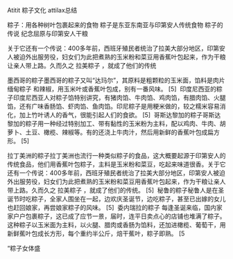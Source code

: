 Atitit 粽子文化 attilax总结


粽子：用各种树叶包裹起来的食物
粽子是东亚东南亚与印第安人传统食物
粽子的传说   纪念屈原与印第安人干粮

关于它还有一个传说：400多年前，西班牙殖民者统治了拉美大部分地区，印第安人被迫外出服劳役，妇女们为此把煮熟的玉米粉和菜豆用香蕉叶包起来，作为干粮让亲人带上路。久而久之
拉美粽子
，就成了他们的传统

墨西哥的粽子墨西哥的粽子又叫“达玛尔”，其原料是粗颗粒的玉米面，馅料是肉片
缅甸粽子
和辣椒，用玉米叶或香蕉叶包成，别有一番风味。 [5] 
印度尼西亚的粽子印度尼西亚人对粽子馅特别讲究，有猪肉馅、牛肉馅、鸡肉馅，有腊肉馅、火腿馅，还有广味香肠馅、虾肉馅、鱼肉馅。印尼粽子是用粳米做的，较之糯米容易消化，加上竹叶诱人的香气，很能引起人们的食欲。 [5] 
哥斯达黎加的粽子哥斯达黎加的粽子用一种经过特别加工、带有黏性的玉米粉为主料，配以鸡肉、牛肉、胡萝卜、土豆、橄榄、辣椒等。有的还浇上牛肉汁，然后用新鲜的香蕉叶包成扁方形。 [5] 

拉丁美洲的粽子拉丁美洲也流行一种类似粽子的食品，这大概要起源于印第安人的传统食品，他们用香蕉叶包粽子，主料是玉米粉和菜豆，吃起来味道很香。关于它还有一个传说：400多年前，西班牙殖民者统治了拉美大部分地区，印第安人被迫外出服劳役，妇女们为此把煮熟的玉米粉和菜豆用香蕉叶包起来，作为干粮让亲人带上路。久而久之
拉美粽子
，就成了他们的传统。 [5] 
秘鲁的粽子秘鲁人是在圣诞节时吃粽子，全家人围坐在一起，边欢庆圣诞节，边吃粽子，甚至已出嫁的女儿也赶回娘家，再尝娘家粽子的风味。 [5] 
委内瑞拉的粽子 每逢圣诞来临，国内家家户户包裹粽子，这已成了应节一景，届时，连平日卖点心的店铺也堆满了粽子。这种粽子以玉米面为主料，以火腿、腊肉或香肠为馅料，还加进橄榄、葡萄干，用新鲜蕉叶包成长方形，每个重约半公斤，焙干蕉叶，粽子即熟。 [5

“粽子女体盛

